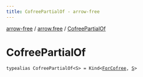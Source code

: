 ```yaml
---
title: CofreePartialOf - arrow-free
---
```


[arrow-free](../index.html) / [arrow.free](index.html) / [CofreePartialOf](./-cofree-partial-of.html)

# CofreePartialOf

`typealias CofreePartialOf<S> = Kind<`[`ForCofree`](-for-cofree.html)`, `[`S`](-cofree-partial-of.html#S)`>`